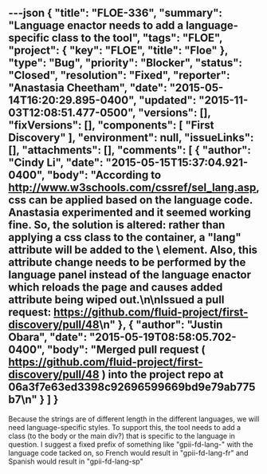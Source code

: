 ---json
{
  "title": "FLOE-336",
  "summary": "Language enactor needs to add a language-specific class to the tool",
  "tags": "FLOE",
  "project": {
    "key": "FLOE",
    "title": "Floe"
  },
  "type": "Bug",
  "priority": "Blocker",
  "status": "Closed",
  "resolution": "Fixed",
  "reporter": "Anastasia Cheetham",
  "date": "2015-05-14T16:20:29.895-0400",
  "updated": "2015-11-03T12:08:51.477-0500",
  "versions": [],
  "fixVersions": [],
  "components": [
    "First Discovery"
  ],
  "environment": null,
  "issueLinks": [],
  "attachments": [],
  "comments": [
    {
      "author": "Cindy Li",
      "date": "2015-05-15T15:37:04.921-0400",
      "body": "According to <http://www.w3schools.com/cssref/sel_lang.asp>, css can be applied based on the language code. Anastasia experimented and it seemed working fine. So, the solution is altered: rather than applying a css class to the container, a \"lang\" attribute will be added to the \\<html> element. Also, this attribute change needs to be performed by the language panel instead of the language enactor which reloads the page and causes added attribute being wiped out.\n\nIssued a pull request: <https://github.com/fluid-project/first-discovery/pull/48>\n"
    },
    {
      "author": "Justin Obara",
      "date": "2015-05-19T08:58:05.702-0400",
      "body": "Merged pull request ( <https://github.com/fluid-project/first-discovery/pull/48> ) into the project repo at 06a3f7e63ed3398c92696599669bd9e79ab775b7\n"
    }
  ]
}
---
Because the strings are of different length in the different languages, we will need language-specific styles. To support this, the tool needs to add a class (to the body or the main div?) that is specific to the language in question. I suggest a fixed prefix of something like "gpii-fd-lang-" with the language code tacked on, so French would result in "gpii-fd-lang-fr" and Spanish would result in "gpii-fd-lang-sp"

        